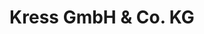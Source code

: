 ---
title: "Kress GmbH & Co. KG"
url: /bobritzsch-hilbersdorf/kress-gmbh-und-co-kg/
shop: Kleidung
---
